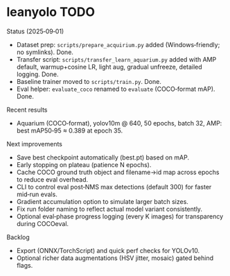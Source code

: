 # leanyolo TODO

Status (2025‑09‑01)
- Dataset prep: `scripts/prepare_acquirium.py` added (Windows‑friendly; no symlinks). Done.
- Transfer script: `scripts/transfer_learn_aquarium.py` added with AMP default, warmup+cosine LR, light aug, gradual unfreeze, detailed logging. Done.
- Baseline trainer moved to `scripts/train.py`. Done.
- Eval helper: `evaluate_coco` renamed to `evaluate` (COCO‑format mAP). Done.

Recent results
- Aquarium (COCO‑format), yolov10m @ 640, 50 epochs, batch 32, AMP: best mAP50‑95 ≈ 0.389 at epoch 35.

Next improvements
- Save best checkpoint automatically (best.pt) based on mAP.
- Early stopping on plateau (patience N epochs).
- Cache COCO ground truth object and filename→id map across epochs to reduce eval overhead.
- CLI to control eval post‑NMS max detections (default 300) for faster mid‑run evals.
- Gradient accumulation option to simulate larger batch sizes.
- Fix run folder naming to reflect actual model variant consistently.
- Optional eval‑phase progress logging (every K images) for transparency during COCOeval.

Backlog
- Export (ONNX/TorchScript) and quick perf checks for YOLOv10.
- Optional richer data augmentations (HSV jitter, mosaic) gated behind flags.
